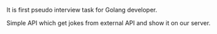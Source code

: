 It is first pseudo interview task for Golang developer.

Simple API which get jokes from external API and show it on our server.
